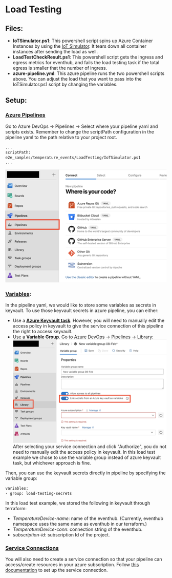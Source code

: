 # Load Testing 

## Files:
- **IoTSimulator.ps1**: This powershell script spins up Azure Container Instances by using the [IoT Simulator](https://github.com/Azure-Samples/Iot-Telemetry-Simulator). It tears down all container instances after sending the load as well.
- **LoadTestCheckResult.ps1**: This powershell script gets the ingress and egress metrics for eventhub, and fails the load testing task if the total egress is smaller that the number of ingress. 
- **azure-pipeline.yml**: This azure pipeline runs the two powershell scripts above. You can adjust the load that you want to pass into the IoTSimulator.ps1 script by changing the variables.

## Setup:
### <u>Azure Pipelines</u>
Go to Azure DevOps -> Pipelines -> Select where your pipeline yaml and scripts exists. Remember to change the scriptPath configuration in the pipeline yaml to the path relative to your project root.
```
...
scriptPath: e2e_samples/temperature_events/LoadTesting/IoTSimulator.ps1
...
```
![azure_pipeline_setup](../../../docs/images/azure_pipeline_setup.png)

### <u>Variables</u>:
In the pipeline yaml, we would like to store some variables as secrets in keyvault. To use those keyvault secrets in azure pipeline, you can either:
- Use a [**Azure Keyvault task**](https://docs.microsoft.com/en-us/azure/devops/pipelines/tasks/deploy/azure-key-vault?view=azure-devops). However, you will need to manually edit the access policy in keyvault to give the service connection of this pipeline the right to access keyvault.
- Use a **Variable Group**. Go to Azure DevOps -> Pipelines -> Library: ![azure_pipeline_var_group](../../../docs/images/azure_pipeline_var_group.png)
After selecting your service connection and click "Authorize", you do not need to manually edit the access policy in keyvault. In this load test example we chose to use the variable group instead of azure keyvault task, but whichever approach is fine.

Then, you can use the keyvault secrets directly in pipeline by specifying the variable group:
```
variables:
- group: load-testing-secrets
```

In this load test example, we stored the following in keyvault through terraform:

- *TemperatureDevice-name*: name of the eventhub. (Currently, eventhub namespace uses the same name as eventhub in our terraform.)
- *TemperatureDevice-conn*: connection string of the eventhub.
- *subscription-id*: subscription Id of the project.

### <u>Service Connections</u>

You will also need to create a service connection so that your pipeline can access/create resources in your azure subscription. Follow [this documentation](https://docs.microsoft.com/en-us/azure/devops/pipelines/library/service-endpoints?view=azure-devops&tabs=yaml) to set up the service connection.
